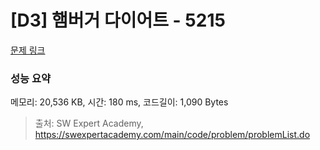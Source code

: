 # [D3] 햄버거 다이어트 - 5215 

[문제 링크](https://swexpertacademy.com/main/code/problem/problemDetail.do?contestProbId=AWT-lPB6dHUDFAVT) 

### 성능 요약

메모리: 20,536 KB, 시간: 180 ms, 코드길이: 1,090 Bytes



> 출처: SW Expert Academy, https://swexpertacademy.com/main/code/problem/problemList.do